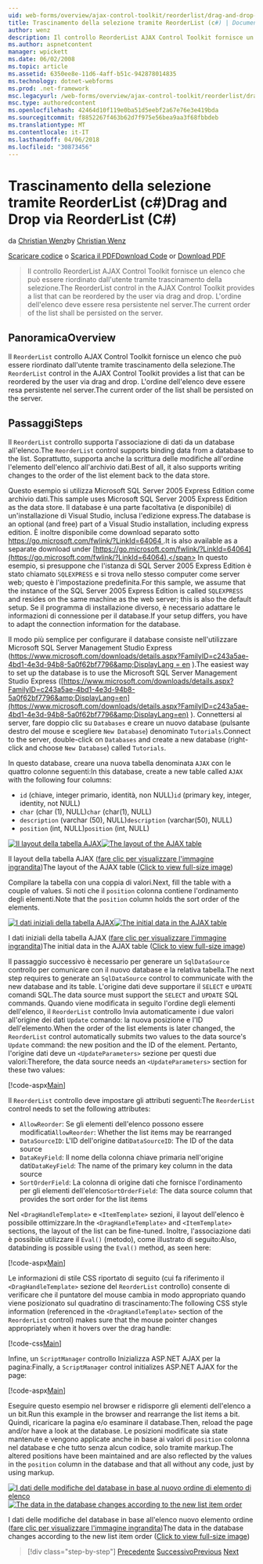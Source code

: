 ```yaml
---
uid: web-forms/overview/ajax-control-toolkit/reorderlist/drag-and-drop-via-reorderlist-cs
title: Trascinamento della selezione tramite ReorderList (c#) | Documenti Microsoft
author: wenz
description: Il controllo ReorderList AJAX Control Toolkit fornisce un elenco che può essere riordinato dall'utente tramite trascinamento della selezione. L'ordine dell'elenco è...
ms.author: aspnetcontent
manager: wpickett
ms.date: 06/02/2008
ms.topic: article
ms.assetid: 6350ee8e-11d6-4aff-b51c-942878014835
ms.technology: dotnet-webforms
ms.prod: .net-framework
msc.legacyurl: /web-forms/overview/ajax-control-toolkit/reorderlist/drag-and-drop-via-reorderlist-cs
msc.type: authoredcontent
ms.openlocfilehash: 42464d10f119e0ba51d5eebf2a67e76e3e419bda
ms.sourcegitcommit: f8852267f463b62d7f975e56bea9aa3f68fbbdeb
ms.translationtype: MT
ms.contentlocale: it-IT
ms.lasthandoff: 04/06/2018
ms.locfileid: "30873456"
---
```

<a name="drag-and-drop-via-reorderlist-c"></a><span data-ttu-id="0ea48-104">Trascinamento della selezione tramite ReorderList (c#)</span><span class="sxs-lookup"><span data-stu-id="0ea48-104">Drag and Drop via ReorderList (C#)</span></span>
====================
<span data-ttu-id="0ea48-105">da [Christian Wenz](https://github.com/wenz)</span><span class="sxs-lookup"><span data-stu-id="0ea48-105">by [Christian Wenz](https://github.com/wenz)</span></span>

<span data-ttu-id="0ea48-106">[Scaricare codice](http://download.microsoft.com/download/9/3/f/93f8daea-bebd-4821-833b-95205389c7d0/ReorderList5.cs.zip) o [Scarica il PDF](http://download.microsoft.com/download/2/d/c/2dc10e34-6983-41d4-9c08-f78f5387d32b/reorderlist5CS.pdf)</span><span class="sxs-lookup"><span data-stu-id="0ea48-106">[Download Code](http://download.microsoft.com/download/9/3/f/93f8daea-bebd-4821-833b-95205389c7d0/ReorderList5.cs.zip) or [Download PDF](http://download.microsoft.com/download/2/d/c/2dc10e34-6983-41d4-9c08-f78f5387d32b/reorderlist5CS.pdf)</span></span>

> <span data-ttu-id="0ea48-107">Il controllo ReorderList AJAX Control Toolkit fornisce un elenco che può essere riordinato dall'utente tramite trascinamento della selezione.</span><span class="sxs-lookup"><span data-stu-id="0ea48-107">The ReorderList control in the AJAX Control Toolkit provides a list that can be reordered by the user via drag and drop.</span></span> <span data-ttu-id="0ea48-108">L'ordine dell'elenco deve essere resa persistente nel server.</span><span class="sxs-lookup"><span data-stu-id="0ea48-108">The current order of the list shall be persisted on the server.</span></span>


## <a name="overview"></a><span data-ttu-id="0ea48-109">Panoramica</span><span class="sxs-lookup"><span data-stu-id="0ea48-109">Overview</span></span>

<span data-ttu-id="0ea48-110">Il `ReorderList` controllo AJAX Control Toolkit fornisce un elenco che può essere riordinato dall'utente tramite trascinamento della selezione.</span><span class="sxs-lookup"><span data-stu-id="0ea48-110">The `ReorderList` control in the AJAX Control Toolkit provides a list that can be reordered by the user via drag and drop.</span></span> <span data-ttu-id="0ea48-111">L'ordine dell'elenco deve essere resa persistente nel server.</span><span class="sxs-lookup"><span data-stu-id="0ea48-111">The current order of the list shall be persisted on the server.</span></span>

## <a name="steps"></a><span data-ttu-id="0ea48-112">Passaggi</span><span class="sxs-lookup"><span data-stu-id="0ea48-112">Steps</span></span>

<span data-ttu-id="0ea48-113">Il `ReorderList` controllo supporta l'associazione di dati da un database all'elenco.</span><span class="sxs-lookup"><span data-stu-id="0ea48-113">The `ReorderList` control supports binding data from a database to the list.</span></span> <span data-ttu-id="0ea48-114">Soprattutto, supporta anche la scrittura delle modifiche all'ordine l'elemento dell'elenco all'archivio dati.</span><span class="sxs-lookup"><span data-stu-id="0ea48-114">Best of all, it also supports writing changes to the order of the list element back to the data store.</span></span>

<span data-ttu-id="0ea48-115">Questo esempio si utilizza Microsoft SQL Server 2005 Express Edition come archivio dati.</span><span class="sxs-lookup"><span data-stu-id="0ea48-115">This sample uses Microsoft SQL Server 2005 Express Edition as the data store.</span></span> <span data-ttu-id="0ea48-116">Il database è una parte facoltativa (e disponibile) di un'installazione di Visual Studio, inclusa l'edizione express.</span><span class="sxs-lookup"><span data-stu-id="0ea48-116">The database is an optional (and free) part of a Visual Studio installation, including express edition.</span></span> <span data-ttu-id="0ea48-117">È inoltre disponibile come download separato sotto [ https://go.microsoft.com/fwlink/?LinkId=64064 ](https://go.microsoft.com/fwlink/?LinkId=64064).</span><span class="sxs-lookup"><span data-stu-id="0ea48-117">It is also available as a separate download under [https://go.microsoft.com/fwlink/?LinkId=64064](https://go.microsoft.com/fwlink/?LinkId=64064).</span></span> <span data-ttu-id="0ea48-118">In questo esempio, si presuppone che l'istanza di SQL Server 2005 Express Edition è stato chiamato `SQLEXPRESS` e si trova nello stesso computer come server web; questo è l'impostazione predefinita.</span><span class="sxs-lookup"><span data-stu-id="0ea48-118">For this sample, we assume that the instance of the SQL Server 2005 Express Edition is called `SQLEXPRESS` and resides on the same machine as the web server; this is also the default setup.</span></span> <span data-ttu-id="0ea48-119">Se il programma di installazione diverso, è necessario adattare le informazioni di connessione per il database.</span><span class="sxs-lookup"><span data-stu-id="0ea48-119">If your setup differs, you have to adapt the connection information for the database.</span></span>

<span data-ttu-id="0ea48-120">Il modo più semplice per configurare il database consiste nell'utilizzare Microsoft SQL Server Management Studio Express ([https://www.microsoft.com/downloads/details.aspx?FamilyID=c243a5ae-4bd1-4e3d-94b8-5a0f62bf7796&amp;DisplayLang = en](https://www.microsoft.com/downloads/details.aspx?FamilyID=c243a5ae-4bd1-4e3d-94b8-5a0f62bf7796&amp;DisplayLang=en) ).</span><span class="sxs-lookup"><span data-stu-id="0ea48-120">The easiest way to set up the database is to use the Microsoft SQL Server Management Studio Express ([https://www.microsoft.com/downloads/details.aspx?FamilyID=c243a5ae-4bd1-4e3d-94b8-5a0f62bf7796&amp;DisplayLang=en](https://www.microsoft.com/downloads/details.aspx?FamilyID=c243a5ae-4bd1-4e3d-94b8-5a0f62bf7796&amp;DisplayLang=en) ).</span></span> <span data-ttu-id="0ea48-121">Connettersi al server, fare doppio clic su `Databases` e creare un nuovo database (pulsante destro del mouse e scegliere `New Database`) denominato `Tutorials`.</span><span class="sxs-lookup"><span data-stu-id="0ea48-121">Connect to the server, double-click on `Databases` and create a new database (right-click and choose `New Database`) called `Tutorials`.</span></span>

<span data-ttu-id="0ea48-122">In questo database, creare una nuova tabella denominata `AJAX` con le quattro colonne seguenti:</span><span class="sxs-lookup"><span data-stu-id="0ea48-122">In this database, create a new table called `AJAX` with the following four columns:</span></span>

- <span data-ttu-id="0ea48-123">`id` (chiave, integer primario, identità, non NULL)</span><span class="sxs-lookup"><span data-stu-id="0ea48-123">`id` (primary key, integer, identity, not NULL)</span></span>
- <span data-ttu-id="0ea48-124">`char` (char (1), NULL)</span><span class="sxs-lookup"><span data-stu-id="0ea48-124">`char` (char(1), NULL)</span></span>
- <span data-ttu-id="0ea48-125">`description` (varchar (50), NULL)</span><span class="sxs-lookup"><span data-stu-id="0ea48-125">`description` (varchar(50), NULL)</span></span>
- <span data-ttu-id="0ea48-126">`position` (int, NULL)</span><span class="sxs-lookup"><span data-stu-id="0ea48-126">`position` (int, NULL)</span></span>


<span data-ttu-id="0ea48-127">[![Il layout della tabella AJAX](drag-and-drop-via-reorderlist-cs/_static/image2.png)](drag-and-drop-via-reorderlist-cs/_static/image1.png)</span><span class="sxs-lookup"><span data-stu-id="0ea48-127">[![The layout of the AJAX table](drag-and-drop-via-reorderlist-cs/_static/image2.png)](drag-and-drop-via-reorderlist-cs/_static/image1.png)</span></span>

<span data-ttu-id="0ea48-128">Il layout della tabella AJAX ([fare clic per visualizzare l'immagine ingrandita](drag-and-drop-via-reorderlist-cs/_static/image3.png))</span><span class="sxs-lookup"><span data-stu-id="0ea48-128">The layout of the AJAX table ([Click to view full-size image](drag-and-drop-via-reorderlist-cs/_static/image3.png))</span></span>


<span data-ttu-id="0ea48-129">Compilare la tabella con una coppia di valori.</span><span class="sxs-lookup"><span data-stu-id="0ea48-129">Next, fill the table with a couple of values.</span></span> <span data-ttu-id="0ea48-130">Si noti che il `position` colonna contiene l'ordinamento degli elementi.</span><span class="sxs-lookup"><span data-stu-id="0ea48-130">Note that the `position` column holds the sort order of the elements.</span></span>


<span data-ttu-id="0ea48-131">[![I dati iniziali della tabella AJAX](drag-and-drop-via-reorderlist-cs/_static/image5.png)](drag-and-drop-via-reorderlist-cs/_static/image4.png)</span><span class="sxs-lookup"><span data-stu-id="0ea48-131">[![The initial data in the AJAX table](drag-and-drop-via-reorderlist-cs/_static/image5.png)](drag-and-drop-via-reorderlist-cs/_static/image4.png)</span></span>

<span data-ttu-id="0ea48-132">I dati iniziali della tabella AJAX ([fare clic per visualizzare l'immagine ingrandita](drag-and-drop-via-reorderlist-cs/_static/image6.png))</span><span class="sxs-lookup"><span data-stu-id="0ea48-132">The initial data in the AJAX table ([Click to view full-size image](drag-and-drop-via-reorderlist-cs/_static/image6.png))</span></span>


<span data-ttu-id="0ea48-133">Il passaggio successivo è necessario per generare un `SqlDataSource` controllo per comunicare con il nuovo database e la relativa tabella.</span><span class="sxs-lookup"><span data-stu-id="0ea48-133">The next step requires to generate an `SqlDataSource` control to communicate with the new database and its table.</span></span> <span data-ttu-id="0ea48-134">L'origine dati deve supportare il `SELECT` e `UPDATE` comandi SQL.</span><span class="sxs-lookup"><span data-stu-id="0ea48-134">The data source must support the `SELECT` and `UPDATE` SQL commands.</span></span> <span data-ttu-id="0ea48-135">Quando viene modificata in seguito l'ordine degli elementi dell'elenco, il `ReorderList` controllo Invia automaticamente i due valori all'origine dei dati `Update` comando: la nuova posizione e l'ID dell'elemento.</span><span class="sxs-lookup"><span data-stu-id="0ea48-135">When the order of the list elements is later changed, the `ReorderList` control automatically submits two values to the data source's `Update` command: the new position and the ID of the element.</span></span> <span data-ttu-id="0ea48-136">Pertanto, l'origine dati deve un `<UpdateParameters>` sezione per questi due valori:</span><span class="sxs-lookup"><span data-stu-id="0ea48-136">Therefore, the data source needs an `<UpdateParameters>` section for these two values:</span></span>

[!code-aspx[Main](drag-and-drop-via-reorderlist-cs/samples/sample1.aspx)]

<span data-ttu-id="0ea48-137">Il `ReorderList` controllo deve impostare gli attributi seguenti:</span><span class="sxs-lookup"><span data-stu-id="0ea48-137">The `ReorderList` control needs to set the following attributes:</span></span>

- <span data-ttu-id="0ea48-138">`AllowReorder`: Se gli elementi dell'elenco possono essere modificati</span><span class="sxs-lookup"><span data-stu-id="0ea48-138">`AllowReorder`: Whether the list items may be rearranged</span></span>
- <span data-ttu-id="0ea48-139">`DataSourceID`: L'ID dell'origine dati</span><span class="sxs-lookup"><span data-stu-id="0ea48-139">`DataSourceID`: The ID of the data source</span></span>
- <span data-ttu-id="0ea48-140">`DataKeyField`: Il nome della colonna chiave primaria nell'origine dati</span><span class="sxs-lookup"><span data-stu-id="0ea48-140">`DataKeyField`: The name of the primary key column in the data source</span></span>
- <span data-ttu-id="0ea48-141">`SortOrderField`: La colonna di origine dati che fornisce l'ordinamento per gli elementi dell'elenco</span><span class="sxs-lookup"><span data-stu-id="0ea48-141">`SortOrderField`: The data source column that provides the sort order for the list items</span></span>

<span data-ttu-id="0ea48-142">Nel `<DragHandleTemplate>` e `<ItemTemplate>` sezioni, il layout dell'elenco è possibile ottimizzare.</span><span class="sxs-lookup"><span data-stu-id="0ea48-142">In the `<DragHandleTemplate>` and `<ItemTemplate>` sections, the layout of the list can be fine-tuned.</span></span> <span data-ttu-id="0ea48-143">Inoltre, l'associazione dati è possibile utilizzare il `Eval()` (metodo), come illustrato di seguito:</span><span class="sxs-lookup"><span data-stu-id="0ea48-143">Also, databinding is possible using the `Eval()` method, as seen here:</span></span>

[!code-aspx[Main](drag-and-drop-via-reorderlist-cs/samples/sample2.aspx)]

<span data-ttu-id="0ea48-144">Le informazioni di stile CSS riportato di seguito (cui fa riferimento il `<DragHandleTemplate>` sezione del `ReorderList` controllo) consente di verificare che il puntatore del mouse cambia in modo appropriato quando viene posizionato sul quadratino di trascinamento:</span><span class="sxs-lookup"><span data-stu-id="0ea48-144">The following CSS style information (referenced in the `<DragHandleTemplate>` section of the `ReorderList` control) makes sure that the mouse pointer changes appropriately when it hovers over the drag handle:</span></span>

[!code-css[Main](drag-and-drop-via-reorderlist-cs/samples/sample3.css)]

<span data-ttu-id="0ea48-145">Infine, un `ScriptManager` controllo Inizializza ASP.NET AJAX per la pagina:</span><span class="sxs-lookup"><span data-stu-id="0ea48-145">Finally, a `ScriptManager` control initializes ASP.NET AJAX for the page:</span></span>

[!code-aspx[Main](drag-and-drop-via-reorderlist-cs/samples/sample4.aspx)]

<span data-ttu-id="0ea48-146">Eseguire questo esempio nel browser e ridisporre gli elementi dell'elenco a un bit.</span><span class="sxs-lookup"><span data-stu-id="0ea48-146">Run this example in the browser and rearrange the list items a bit.</span></span> <span data-ttu-id="0ea48-147">Quindi, ricaricare la pagina e/o esaminare il database.</span><span class="sxs-lookup"><span data-stu-id="0ea48-147">Then, reload the page and/or have a look at the database.</span></span> <span data-ttu-id="0ea48-148">Le posizioni modificate sia state mantenute e vengono applicate anche in base ai valori di `position` colonna nel database e che tutto senza alcun codice, solo tramite markup.</span><span class="sxs-lookup"><span data-stu-id="0ea48-148">The altered positions have been maintained and are also reflected by the values in the `position` column in the database and that all without any code, just by using markup.</span></span>


<span data-ttu-id="0ea48-149">[![I dati delle modifiche del database in base al nuovo ordine di elemento di elenco](drag-and-drop-via-reorderlist-cs/_static/image8.png)](drag-and-drop-via-reorderlist-cs/_static/image7.png)</span><span class="sxs-lookup"><span data-stu-id="0ea48-149">[![The data in the database changes according to the new list item order](drag-and-drop-via-reorderlist-cs/_static/image8.png)](drag-and-drop-via-reorderlist-cs/_static/image7.png)</span></span>

<span data-ttu-id="0ea48-150">I dati delle modifiche del database in base all'elenco nuovo elemento ordine ([fare clic per visualizzare l'immagine ingrandita](drag-and-drop-via-reorderlist-cs/_static/image9.png))</span><span class="sxs-lookup"><span data-stu-id="0ea48-150">The data in the database changes according to the new list item order ([Click to view full-size image](drag-and-drop-via-reorderlist-cs/_static/image9.png))</span></span>

> [!div class="step-by-step"]
> <span data-ttu-id="0ea48-151">[Precedente](using-postbacks-with-reorderlist-cs.md)
> [Successivo](using-postbacks-with-reorderlist-vb.md)</span><span class="sxs-lookup"><span data-stu-id="0ea48-151">[Previous](using-postbacks-with-reorderlist-cs.md)
[Next](using-postbacks-with-reorderlist-vb.md)</span></span>
